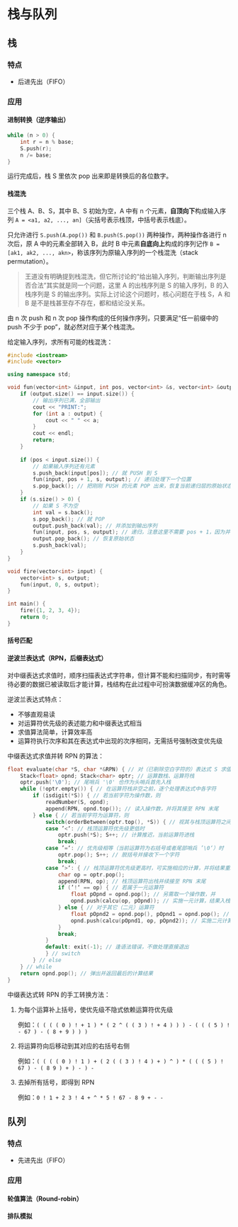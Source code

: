# 栈与队列

## 栈

### 特点

- 后进先出（FIFO）

### 应用

#### 进制转换（逆序输出）

```cpp
while (n > 0) {
    int r = n % base;
    S.push(r);
    n /= base;
}
```

运行完成后，栈 S 里依次 pop 出来即是转换后的各位数字。

#### 栈混洗

三个栈 A、B、S，其中 B、S 初始为空，A 中有 n 个元素，**自顶向下**构成输入序列 `A = <a1, a2, ..., an]`（尖括号表示栈顶，中括号表示栈底）。

只允许进行 `S.push(A.pop())` 和 `B.push(S.pop())` 两种操作，两种操作各进行 n 次后，原 A 中的元素全部转入 B，此时 B 中元素**自底向上**构成的序列记作 `B = [ak1, ak2, ..., akn>`，称该序列为原输入序列的一个栈混洗（stack permutation）。

> 王道没有明确提到栈混洗，但它所讨论的“给出输入序列，判断输出序列是否合法”其实就是同一个问题，这里 A 的出栈序列是 S 的输入序列，B 的入栈序列是 S 的输出序列。实际上讨论这个问题时，核心问题在于栈 S，A 和 B 是不是栈甚至存不存在，都和结论没关系。

由 n 次 push 和 n 次 pop 操作构成的任何操作序列，只要满足“任一前缀中的 push 不少于 pop”，就必然对应于某个栈混洗。

给定输入序列，求所有可能的栈混洗：

```cpp
#include <iostream>
#include <vector>

using namespace std;

void fun(vector<int> &input, int pos, vector<int> &s, vector<int> &output) {
    if (output.size() == input.size()) {
        // 输出序列已满，全部输出
        cout << "PRINT:";
        for (int a : output) {
            cout << " " << a;
        }
        cout << endl;
        return;
    }
	
    if (pos < input.size()) {
        // 如果输入序列还有元素
        s.push_back(input[pos]); // 就 PUSH 到 S
        fun(input, pos + 1, s, output); // 递归处理下一个位置
        s.pop_back(); // 把刚刚 PUSH 的元素 POP 出来，恢复当前递归层的原始状态
    }
    if (s.size() > 0) {
        // 如果 S 不为空
        int val = s.back();
        s.pop_back(); // 就 POP
        output.push_back(val); // 并添加到输出序列
        fun(input, pos, s, output); // 递归，注意这里不需要 pos + 1，因为并没有消耗输入序列的元素
        output.pop_back(); // 恢复原始状态
        s.push_back(val);
    }
}

void fire(vector<int> input) {
    vector<int> s, output;
    fun(input, 0, s, output);
}

int main() {
    fire({1, 2, 3, 4});
    return 0;
}
```

#### 括号匹配

#### 逆波兰表达式（RPN，后缀表达式）

对中缀表达式求值时，顺序扫描表达式字符串，但计算不能和扫描同步，有时需等待必要的数据已被读取后才能计算，栈结构在此过程中可扮演数据缓冲区的角色。

逆波兰表达式特点：

- 不够直观易读
- 对运算符优先级的表述能力和中缀表达式相当
- 求值算法简单，计算效率高
- 运算符执行次序和其在表达式中出现的次序相同，无需括号强制改变优先级

中缀表达式求值并转 RPN 的算法：

```cpp
float evaluate(char *S, char *&RPN) { // 对（已剔除空白字符的）表达式 S 求值，并转换为逆波兰式 RPN
    Stack<float> opnd; Stack<char> optr; // 运算数栈、运算符栈
    optr.push('\0'); // 尾哨兵 '\0' 也作为头哨兵首先入栈
    while (!optr.empty()) { // 在运算符栈非空之前，逐个处理表达式中各字符
        if (isdigit(*S)) { // 若当前字符为操作数，则
            readNumber(S, opnd);
            append(RPN, opnd.top()); // 读入操作数，并将其接至 RPN 末尾
        } else { // 若当前字符为运算符，则
            switch(orderBetween(optr.top(), *S)) { // 视其与栈顶运算符之间优先级高低分别处理
            case ’<‘: // 栈顶运算符优先级更低时
                optr.push(*S); S++; // 计算推迟，当前运算符进栈
                break;
            case ’=‘: // 优先级相等（当前运算符为右括号或者尾部哨兵 ’\0‘）时
                optr.pop(); S++; // 脱括号并接收下一个字符
                break;
            case ’>‘: { // 栈顶运算符优先级更高时，可实施相应的计算，并将结果重新入栈
                char op = optr.pop();
                append(RPN, op); // 栈顶运算符出栈并续接至 RPN 末尾
                if (’!‘ == op) { // 若属于一元运算符
                    float pOpnd = opnd.pop(); // 另需取一个操作数，并
                    opnd.push(calcu(op, pOpnd)); // 实施一元计算，结果入栈
                } else { // 对于其它（二元）运算符
                    float pOpnd2 = opnd.pop(), pOpnd1 = opnd.pop(); // 取出后、前操作数
                    opnd.push(calcu(pOpnd1, op, pOpnd2)); // 实施二元计算，结果入栈
                }
                break;
            }
            default: exit(-1); // 逢语法错误，不做处理直接退出
            } // switch
        } // else
    } // while
    return opnd.pop(); // 弹出并返回最后的计算结果
}
```

中缀表达式转 RPN 的手工转换方法：

1. 为每个运算补上括号，使优先级不隐式依赖运算符优先级
   
   例如：`( ( ( ( 0 ) ! + 1 ) * ( 2 ^ ( ( 3 ) ! + 4 ) ) ) - ( ( ( 5 ) ! - 67 ) - ( 8 + 9 ) ) )`

2. 将运算符向后移动到其对应的右括号右侧

   例如：`( ( ( ( 0 ) ! 1 ) + ( 2 ( ( 3 ) ! 4 ) + ) ^ ) * ( ( ( 5 ) ! 67 ) - ( 8 9 ) + ) - ) -`

3. 去掉所有括号，即得到 RPN

   例如：`0 ! 1 + 2 3 ! 4 + ^ * 5 ! 67 - 8 9 + - -`

## 队列

### 特点

- 先进先出（FIFO）

### 应用

#### 轮值算法（Round-robin）

#### 排队模拟
